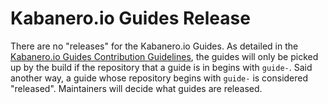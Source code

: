 # Kabanero.io Guides Release
There are no "releases" for the Kabanero.io Guides. As detailed in the [Kabanero.io Guides Contribution Guidelines](https://github.com/kabanero-io/draft-guides-template/blob/master/README.md), the guides will only be picked up by the build if the repository that a guide is in begins with `guide-`.  Said another way, a guide whose repository begins with `guide-` is considered "released". Maintainers will decide what guides are released.
